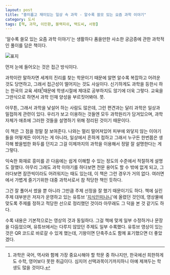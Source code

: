 ```yaml
---
layout: post
title: "흥미롭고 재미있는 일상 속 과학 - 알수록 쓸모 있는 요즘 과학 이야기"
category: 도서
tags: [책, 과학, 이민환, 블랙피쉬, 백도씨, 서평]
---
```


'알수록 쓸모 있는 요즘 과학 이야기'는
생활하다 품을만한 사소한 궁금증에 관한 과학적인 풀이를 담은 책이다.

![표지](https://lh3.googleusercontent.com/WjDjgEBp0RQp-rHrULPPVXAcZwX0CwWwZLS1yQXFIGIOwlw2QU8Pp6IGR9jXrvHsoeewwtYdDB_V7A=s480)

먼저 눈에 들어오는 것은 접근 방식이다.

과학이란 말하자면 세계의 진리를 찾는 학문이기 때문에
알면 알수록 복잡하고 어려운 것도 당연하고,
그래서 접근성이 떨어지는 것도 사실이다.
신기하게도 과학을 등한시 하는 한국의 교육 세태[^1]때문에
학생시절에 제대로 공부하지도 않기에 더욱 그렇다.
교육을 그딴식으로 하면서 과학 인재 양성을 부르짓어봐야. 쯧.

[^1]: 과학은 국어, 역사와 함께 가장 중요시해야 할 학문 중 하나지만, 한국에선 희한하게도 수학, 영어보다 못한 취급이다. 심지어 선택과목이기까지하니 아예 제껴두는 학생도 많을 것이다.

아무튼, 그래서 과학을 낯설어 하는 사람도 많은데,
그런 편견과는 달리 과학은 일상과 밀접하게 관련이 있다.
우리가 보고 이용하는 것들엔 모두 과학원리가 담겨있으며,
과학 자체가 애초에 그러한 것들을 설명하기 위해 정리된 것이기 때문이다.

이 책은 그 점을 정말 잘 보여준다.
나와는 멀리 떨어져있어 피부에 와닿지 않는 이야기들을 어떻게든 이어가는 게 아니라,
일상에서 흔하게 접하고 그래서 누구든 한번쯤은 생각해 봤을법한 화두를 던지고
그걸 이제까지의 과학을 이용해서 정말 잘 설명한다는 게 그렇다.

익숙한 화재로 흥미를 끈 다음에는
쉽게 이해할 수 있는 정도의 수준에서 적절하게 설명도 잘했다.
아무리 그래도 과학 이야기를 하다보면 전문 용어도 할 수 밖에 없게 되고,
그러다보면 잠깐씩이라도 어려워지는 때도 있는데,
이 책은 그런 경우가 거의 없다.
여러면에서 가볍게 즐기기위한 대중 과학서로서 참 적당한 책인 듯하다.

그건 잘 풀어서 썼을 뿐 아니라 그만큼 주제 선정을 잘 했기 때문이기도 하다.
책에 실린 주제 대부분은 저자가 운영하고 있는
유튜브 '[지식인미나니](https://www.youtube.com/channel/UCZN-9omBiFx9F1FZC23nYkw)'에 올렸던 것인데,
영상물에 맞도록 주제를 정하고 적당한 선으로 정리했던 것이라 아무래도 그 덕을 본 것 같기도 하다.

수록 내용은 기본적으로는 영상의 것과 동일하다.
그걸 책에 맞게 일부 수정하거나 문장을 다듬었으며,
유튜브에서는 다루지 않았던 주제도 일부 수록했다.
유튜브 영상이 있는 것은 QR 코드로 바로갈 수 있게 했는데,
기왕이면 단축주소도 함께 표기했으면 더 좋았겠다.
